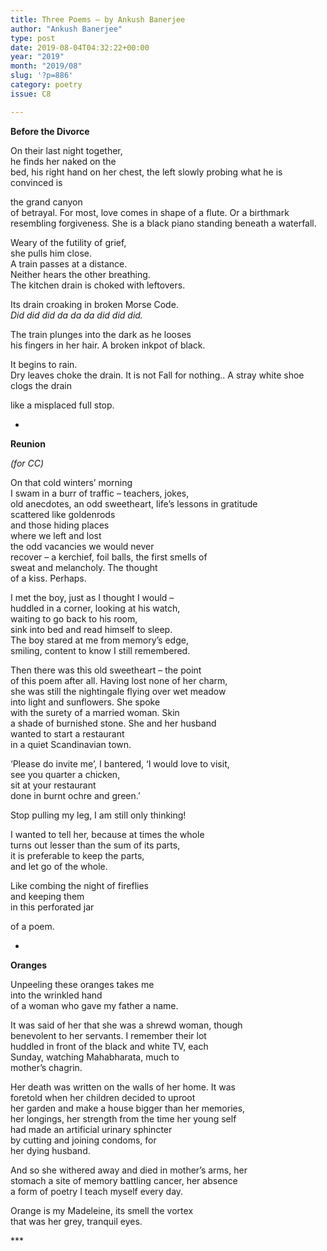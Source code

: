 ```yaml
---
title: Three Poems – by Ankush Banerjee
author: "Ankush Banerjee"
type: post
date: 2019-08-04T04:32:22+00:00
year: "2019"
month: "2019/08"
slug: '?p=886'
category: poetry
issue: C8

---
```

**Before the Divorce**

On their last night together,  
he finds her naked on the  
bed, his right hand on her chest, the left slowly probing what he is convinced is

the grand canyon  
of betrayal. For most, love comes in shape of a flute. Or a birthmark resembling forgiveness. She is a black piano standing beneath a waterfall.

Weary of the futility of grief,  
she pulls him close.  
A train passes at a distance.  
Neither hears the other breathing.  
The kitchen drain is choked with leftovers.

Its drain croaking in broken Morse Code.  
_Did did did da da da did did did._

The train plunges into the dark as he looses  
his fingers in her hair. A broken inkpot of black.

It begins to rain.  
Dry leaves choke the drain. It is not Fall for nothing.. A stray white shoe  
clogs the drain

like a misplaced full stop.

*

**Reunion**

_(for CC)_

On that cold winters’ morning  
I swam in a burr of traffic – teachers, jokes,  
old anecdotes, an odd sweetheart, life’s lessons in gratitude  
scattered like goldenrods  
and those hiding places  
where we left and lost  
the odd vacancies we would never  
recover – a kerchief, foil balls, the first smells of  
sweat and melancholy. The thought  
of a kiss. Perhaps.

I met the boy, just as I thought I would –  
huddled in a corner, looking at his watch,  
waiting to go back to his room,  
sink into bed and read himself to sleep.  
The boy stared at me from memory’s edge,  
smiling, content to know I still remembered.

Then there was this old sweetheart – the point  
of this poem after all. Having lost none of her charm,  
she was still the nightingale flying over wet meadow  
into light and sunflowers. She spoke  
with the surety of a married woman. Skin  
a shade of burnished stone. She and her husband  
wanted to start a restaurant  
in a quiet Scandinavian town.

‘Please do invite me’, I bantered, ‘I would love to visit,  
see you quarter a chicken,  
sit at your restaurant  
done in burnt ochre and green.’

Stop pulling my leg, I am still only thinking!

I wanted to tell her, because at times the whole  
turns out lesser than the sum of its parts,  
it is preferable to keep the parts,  
and let go of the whole.

Like combing the night of fireflies  
and keeping them  
in this perforated jar

of a poem.

*

**Oranges**

Unpeeling these oranges takes me  
into the wrinkled hand  
of a woman who gave my father a name.

It was said of her that she was a shrewd woman, though  
benevolent to her servants. I remember their lot  
huddled in front of the black and white TV, each  
Sunday, watching Mahabharata, much to  
mother’s chagrin.

Her death was written on the walls of her home. It was  
foretold when her children decided to uproot  
her garden and make a house bigger than her memories,  
her longings, her strength from the time her young self  
had made an artificial urinary sphincter  
by cutting and joining condoms, for  
her dying husband.

And so she withered away and died in mother’s arms, her  
stomach a site of memory battling cancer, her absence  
a form of poetry I teach myself every day.

Orange is my Madeleine, its smell the vortex  
that was her grey, tranquil eyes.

\***
